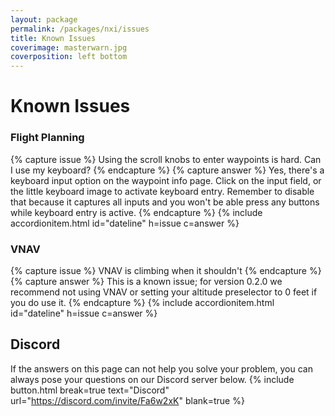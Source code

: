 ```yaml
---
layout: package
permalink: /packages/nxi/issues
title: Known Issues
coverimage: masterwarn.jpg
coverposition: left bottom
---
```


# Known Issues

<div class="accordion accordion-flush mb-4" id="accordion">

<h3>Flight Planning</h3>
{% capture issue %}
Using the scroll knobs to enter waypoints is hard. Can I use my keyboard?
{% endcapture %}
{% capture answer %}
Yes, there's a keyboard input option on the waypoint info page. Click on the input field, or the little keyboard image to activate keyboard entry. Remember to disable that because it captures all inputs and you won't be able press any buttons while keyboard entry is active.
{% endcapture %}
{% include accordionitem.html id="dateline" h=issue c=answer %}

<h3>VNAV</h3>
{% capture issue %}
VNAV is climbing when it shouldn't
{% endcapture %}
{% capture answer %}
This is a known issue; for version 0.2.0 we recommend not using VNAV or setting your altitude preselector to 0 feet if you do use it.
{% endcapture %}
{% include accordionitem.html id="dateline" h=issue c=answer %}
</div>


## Discord
If the answers on this page can not help you solve your problem, you can always pose your questions on our Discord server below.
{% include button.html break=true text="Discord" url="https://discord.com/invite/Fa6w2xK" blank=true %}
